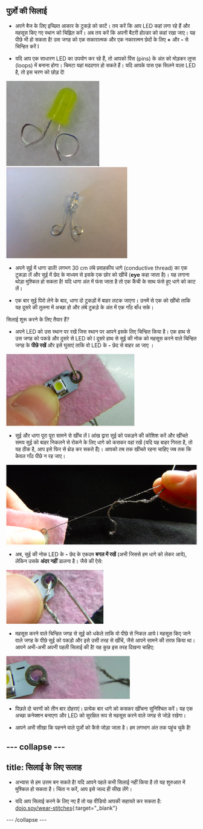 ## पुर्ज़ो की सिलाई

+ अपने बैज के लिए इच्छित आकार के टुकड़े को काटें। तय करें कि आप LED कहां लगा रहे हैं और महसूस किए गए स्थान को चिह्नित करें। अब तय करें कि अपनी बैटरी होल्डर को कहां रखा जाए। यह पीछे भी हो सकता है! उस जगह को एक सकारात्मक और एक नकारत्मन छेदों के लिए **+** और **-** से चिन्हित करें I

+ यदि आप एक साधारण LED का उपयोग कर रहे हैं, तो आपको पिंस (pins) के अंत को मोड़कर लूप्स (loops) में बनाना होगा। चिमटा यहां मददगार हो सकते हैं। यदि आपके पास एक सिलने वाला LED है, तो इस चरण को छोड़ दें!

![](images/led_loops1.png) ![](images/LED_loops2.JPG)

+ अपने सुई में धागा डालें! लगभग 30 cm लंबे प्रवाहकीय धागे (conductive thread) का एक टुकड़ा लें और सुई में छेद के माध्यम से इसके एक छोर को खींचें (**eye** कहा जाता है)। यह लगाना थोड़ा मुश्किल हो सकता है! यदि धागा अंत में फंस जाता है तो एक कैंची के साथ फंसे हुए धागे को काट लें।

+ एक बार सुई पिरो लेने के बाद, धागा दो टुकड़ों में बाहर लटक जाएगा। उनमें से एक को खींचो ताकि यह दूसरे की तुलना में अच्छा हो और लंबे टुकड़े के अंत में एक गाँठ बाँध सके।

सिलाई शुरू करने के लिए तैयार हैं?

+ अपने LED को उस स्थान पर रखें जिस स्थान पर आपने इसके लिए चिन्हित किया है। एक हाथ से उस जगह को पकडे और दुसरे से LED को I दूसरे हाथ से सुई की नोक को महसूस करने वाले चिन्हित जगह के **पीछे रखें** और इसे घुसाएं ताकि वो LED के **-** छेद से बाहर आ जाए ।

![](images/needle_through_LED.png)

+ सुई और धागा पूरा पूरा सामने से खींच लें I आंख द्वारा सुई को पकड़ने की कोशिश करें और खींचते समय सुई को बाहर निकलने से रोकने के लिए धागे को कसकर वहां रखें (यदि यह बाहर गिरता है, तो यह ठीक है, आप इसे फिर से थ्रेड कर सकते हैं)। आपको तब तक खींचते रहना चाहिए जब तक कि केवल गाँठ पीछे न रह जाए।

![](images/pull_thread_through.png)

+ अब, सुई की नोक LED के **-** छेद के एकदम **बगल में रखें** (अभी जिससे हम धागे को लेकर आये), लेकिन उसके **अंदर नहीं** डालना है। जैसे की ऐसे:

![](images/needle_next_to_LED.png)

+ महसूस करने वाले चिन्हित जगह से सूई को धकेले ताकि वो पीछे से निकल आये I महसूस किए जाने वाले जगह के पीछे सुई को पकड़ो और इसे उसी तरह से खींचें, जैसे आपने सामने की तरफ किया था। आपने अभी-अभी अपनी पहली सिलाई की है! यह कुछ इस तरह दिखना चाहिए:

![](images/first_stitch.png)

+ पिछले दो चरणों को तीन बार दोहराएं। प्रत्येक बार धागे को कसकर खींचना सुनिश्चित करें। यह एक अच्छा कनेक्शन बनाएगा और LED को सुरक्षित रूप से महसूस करने वाले जगह से जोड़े रखेगा।

+ आपने अभी सीखा कि पहनने वाले पुर्ज़ो को कैसे जोड़ा जाता है। हम लगभाग अंत तक पहुंच चुकें है!

--- collapse ---
---
title: सिलाई के लिए सलाह
---

+ अभ्यास से हम उत्तम बन सकते है! यदि आपने पहले कभी सिलाई नहीं किया है तो यह शुरुआत में मुश्किल हो सकता है। चिंता न करें, आप इसे जल्द ही सीख लेंगे।

+ यदि आप सिलाई करने के लिए नए हैं तो यह वीडियो आपकी सहायते कर सकता है: [dojo.soy/wear-stitches](http://dojo.soy/wear-stitches){:target="_blank"}

--- /collapse ---
